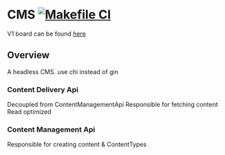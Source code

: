 
<!-- @import "[TOC]" {cmd="toc" depthFrom=1 depthTo=6 orderedList=false} -->


# CMS [![Makefile CI](https://github.com/crikke/ffcms/actions/workflows/makefile.yml/badge.svg?branch=master)](https://github.com/crikke/ffcms/actions/workflows/makefile.yml)
V1 board can be found [here](https://github.com/crikke/ffcms/projects/1)
## Overview
A headless CMS. 
use chi instead of gin

### Content Delivery Api
Decoupled from ContentManagementApi
Responsible for fetching content
Read optimized

### Content Management Api
Responsible for creating content & ContentTypes
